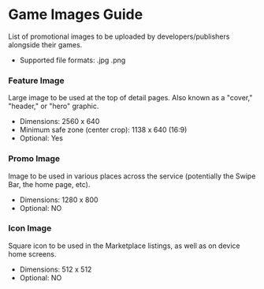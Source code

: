# Game Images Guide

List of promotional images to be uploaded by developers/publishers alongside their games.

- Supported file formats: .jpg .png

### Feature Image

Large image to be used at the top of detail pages. Also known as a "cover," "header," or "hero" graphic.

- Dimensions: 2560 x 640
- Minimum safe zone (center crop): 1138 x 640 (16:9)
- Optional: Yes

### Promo Image

Image to be used in various places across the service (potentially the Swipe Bar, the home page, etc).

- Dimensions: 1280 x 800
- Optional: NO

### Icon Image

Square icon to be used in the Marketplace listings, as well as on device home screens.

- Dimensions: 512 x 512
- Optional: NO
